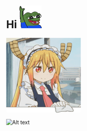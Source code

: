
# Hi <img width="60" height="60" src="assets/pepe-pepe-the-frog.gif">

<div> <img width="200" height="200" src="assets/tohru.gif"/> </div>

![Alt text](https://spotify-recently-played-readme.vercel.app/api?user=c60jsisv5xc5xacras9fmd4k7)

 
